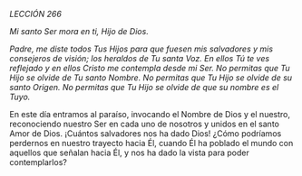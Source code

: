 *LECCIÓN 266*

*Mi santo Ser mora en ti, Hijo de Dios.*

_Padre, me diste todos Tus Hijos para que fuesen mis salvadores y mis consejeros de visión; los heraldos de Tu santa Voz. En ellos Tú te ves reflejado y en ellos Cristo me contempla desde mi Ser. No permitas que Tu Hijo se olvide de Tu santo Nombre. No permitas que Tu Hijo se olvide de su santo Origen. No permitas que Tu Hijo se olvide de que su nombre es el Tuyo._

En este día entramos al paraíso, invocando el Nombre de Dios y el nuestro, reconociendo nuestro Ser en cada uno de nosotros y unidos en el santo Amor de Dios. ¡Cuántos salvadores nos ha dado Dios! ¿Cómo podríamos perdernos en nuestro trayecto hacia Él, cuando Él ha poblado el mundo con aquellos que señalan hacia Él, y nos ha dado la vista para poder contemplarlos?